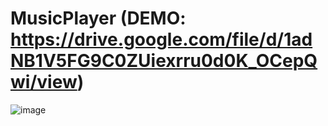 # MusicPlayer (DEMO: https://drive.google.com/file/d/1adNB1V5FG9C0ZUiexrru0d0K_OCepQwi/view)
![image](https://user-images.githubusercontent.com/52695721/129465195-cd478680-cbc1-4b1c-beec-5b1a428f3dc6.png)
